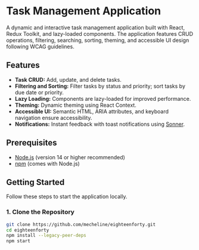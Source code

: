 # Task Management Application

A dynamic and interactive task management application built with React, Redux Toolkit, and lazy-loaded components. The application features CRUD operations, filtering, searching, sorting, theming, and accessible UI design following WCAG guidelines.

## Features

- **Task CRUD:** Add, update, and delete tasks.
- **Filtering and Sorting:** Filter tasks by status and priority; sort tasks by due date or priority.
- **Lazy Loading:** Components are lazy-loaded for improved performance.
- **Theming:** Dynamic theming using React Context.
- **Accessible UI:** Semantic HTML, ARIA attributes, and keyboard navigation ensure accessibility.
- **Notifications:** Instant feedback with toast notifications using [Sonner](https://github.com/sonner-io/sonner).

## Prerequisites

- [Node.js](https://nodejs.org/) (version 14 or higher recommended)
- [npm](https://www.npmjs.com/) (comes with Node.js)

## Getting Started

Follow these steps to start the application locally.

### 1. Clone the Repository

```bash
git clone https://github.com/mecheline/eighteenforty.git
cd eighteenforty
npm install --legacy-peer-deps
npm start

```
